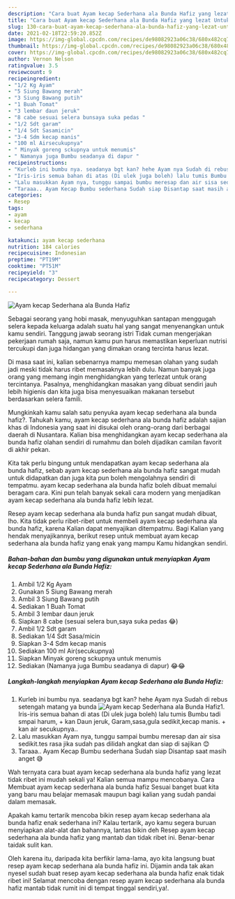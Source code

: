 ```yaml
---
description: "Cara buat Ayam kecap Sederhana ala Bunda Hafiz yang lezat Untuk Jualan"
title: "Cara buat Ayam kecap Sederhana ala Bunda Hafiz yang lezat Untuk Jualan"
slug: 130-cara-buat-ayam-kecap-sederhana-ala-bunda-hafiz-yang-lezat-untuk-jualan
date: 2021-02-18T22:59:20.852Z
image: https://img-global.cpcdn.com/recipes/de98082923a06c38/680x482cq70/ayam-kecap-sederhana-ala-bunda-hafiz-foto-resep-utama.jpg
thumbnail: https://img-global.cpcdn.com/recipes/de98082923a06c38/680x482cq70/ayam-kecap-sederhana-ala-bunda-hafiz-foto-resep-utama.jpg
cover: https://img-global.cpcdn.com/recipes/de98082923a06c38/680x482cq70/ayam-kecap-sederhana-ala-bunda-hafiz-foto-resep-utama.jpg
author: Vernon Nelson
ratingvalue: 3.5
reviewcount: 9
recipeingredient:
- "1/2 Kg Ayam"
- "5 Siung Bawang merah"
- "3 Siung Bawang putih"
- "1 Buah Tomat"
- "3 lembar daun jeruk"
- "8 cabe sesuai selera bunsaya suka pedas "
- "1/2 Sdt garam"
- "1/4 Sdt Sasamicin"
- "3-4 Sdm kecap manis"
- "100 ml Airsecukupnya"
- " Minyak goreng sckupnya untuk menumis"
- " Namanya juga Bumbu seadanya di dapur "
recipeinstructions:
- "Kurleb ini bumbu nya. seadanya bgt kan? hehe Ayam nya Sudah di rebus setengah matang ya bunda"
- "Iris-iris semua bahan di atas (Di ulek juga boleh) lalu tumis Bumbu tadi smpai harum, + kan Daun jeruk, Garam,sasa,gula sedikit,kecap manis. + kan air secukupnya.."
- "Lalu masukkan Ayam nya, tunggu sampai bumbu meresap dan air sisa sedikit.tes rasa jika sudah pas dilidah angkat dan siap di sajikan 😊"
- "Taraaa.. Ayam Kecap Bumbu sederhana Sudah siap Disantap saat masih anget 😅"
categories:
- Resep
tags:
- ayam
- kecap
- sederhana

katakunci: ayam kecap sederhana 
nutrition: 184 calories
recipecuisine: Indonesian
preptime: "PT19M"
cooktime: "PT51M"
recipeyield: "3"
recipecategory: Dessert

---
```



![Ayam kecap Sederhana ala Bunda Hafiz](https://img-global.cpcdn.com/recipes/de98082923a06c38/680x482cq70/ayam-kecap-sederhana-ala-bunda-hafiz-foto-resep-utama.jpg)

Sebagai seorang yang hobi masak, menyuguhkan santapan menggugah selera kepada keluarga adalah suatu hal yang sangat menyenangkan untuk kamu sendiri. Tanggung jawab seorang istri Tidak cuman mengerjakan pekerjaan rumah saja, namun kamu pun harus memastikan keperluan nutrisi tercukupi dan juga hidangan yang dimakan orang tercinta harus lezat.

Di masa  saat ini, kalian sebenarnya mampu memesan olahan yang sudah jadi meski tidak harus ribet memasaknya lebih dulu. Namun banyak juga orang yang memang ingin menghidangkan yang terlezat untuk orang tercintanya. Pasalnya, menghidangkan masakan yang dibuat sendiri jauh lebih higienis dan kita juga bisa menyesuaikan makanan tersebut berdasarkan selera famili. 



Mungkinkah kamu salah satu penyuka ayam kecap sederhana ala bunda hafiz?. Tahukah kamu, ayam kecap sederhana ala bunda hafiz adalah sajian khas di Indonesia yang saat ini disukai oleh orang-orang dari berbagai daerah di Nusantara. Kalian bisa menghidangkan ayam kecap sederhana ala bunda hafiz olahan sendiri di rumahmu dan boleh dijadikan camilan favorit di akhir pekan.

Kita tak perlu bingung untuk mendapatkan ayam kecap sederhana ala bunda hafiz, sebab ayam kecap sederhana ala bunda hafiz sangat mudah untuk didapatkan dan juga kita pun boleh mengolahnya sendiri di tempatmu. ayam kecap sederhana ala bunda hafiz boleh dibuat memalui beragam cara. Kini pun telah banyak sekali cara modern yang menjadikan ayam kecap sederhana ala bunda hafiz lebih lezat.

Resep ayam kecap sederhana ala bunda hafiz pun sangat mudah dibuat, lho. Kita tidak perlu ribet-ribet untuk membeli ayam kecap sederhana ala bunda hafiz, karena Kalian dapat menyajikan ditempatmu. Bagi Kalian yang hendak menyajikannya, berikut resep untuk membuat ayam kecap sederhana ala bunda hafiz yang enak yang mampu Kamu hidangkan sendiri.

<!--inarticleads1-->

##### Bahan-bahan dan bumbu yang digunakan untuk menyiapkan Ayam kecap Sederhana ala Bunda Hafiz:

1. Ambil 1/2 Kg Ayam
1. Gunakan 5 Siung Bawang merah
1. Ambil 3 Siung Bawang putih
1. Sediakan 1 Buah Tomat
1. Ambil 3 lembar daun jeruk
1. Siapkan 8 cabe (sesuai selera bun,saya suka pedas 😂)
1. Ambil 1/2 Sdt garam
1. Sediakan 1/4 Sdt Sasa/micin
1. Siapkan 3-4 Sdm kecap manis
1. Sediakan 100 ml Air(secukupnya)
1. Siapkan  Minyak goreng sckupnya untuk menumis
1. Sediakan  (Namanya juga Bumbu seadanya di dapur) 😂😂




<!--inarticleads2-->

##### Langkah-langkah menyiapkan Ayam kecap Sederhana ala Bunda Hafiz:

1. Kurleb ini bumbu nya. seadanya bgt kan? hehe Ayam nya Sudah di rebus setengah matang ya bunda
<img src="https://img-global.cpcdn.com/steps/abccb5d949052fb4/160x128cq70/ayam-kecap-sederhana-ala-bunda-hafiz-langkah-memasak-1-foto.jpg" alt="Ayam kecap Sederhana ala Bunda Hafiz">1. Iris-iris semua bahan di atas (Di ulek juga boleh) lalu tumis Bumbu tadi smpai harum, + kan Daun jeruk, Garam,sasa,gula sedikit,kecap manis. + kan air secukupnya..
1. Lalu masukkan Ayam nya, tunggu sampai bumbu meresap dan air sisa sedikit.tes rasa jika sudah pas dilidah angkat dan siap di sajikan 😊
1. Taraaa.. Ayam Kecap Bumbu sederhana Sudah siap Disantap saat masih anget 😅




Wah ternyata cara buat ayam kecap sederhana ala bunda hafiz yang lezat tidak ribet ini mudah sekali ya! Kalian semua mampu mencobanya. Cara Membuat ayam kecap sederhana ala bunda hafiz Sesuai banget buat kita yang baru mau belajar memasak maupun bagi kalian yang sudah pandai dalam memasak.

Apakah kamu tertarik mencoba bikin resep ayam kecap sederhana ala bunda hafiz enak sederhana ini? Kalau tertarik, ayo kamu segera buruan menyiapkan alat-alat dan bahannya, lantas bikin deh Resep ayam kecap sederhana ala bunda hafiz yang mantab dan tidak ribet ini. Benar-benar taidak sulit kan. 

Oleh karena itu, daripada kita berfikir lama-lama, ayo kita langsung buat resep ayam kecap sederhana ala bunda hafiz ini. Dijamin anda tak akan nyesel sudah buat resep ayam kecap sederhana ala bunda hafiz enak tidak ribet ini! Selamat mencoba dengan resep ayam kecap sederhana ala bunda hafiz mantab tidak rumit ini di tempat tinggal sendiri,ya!.

